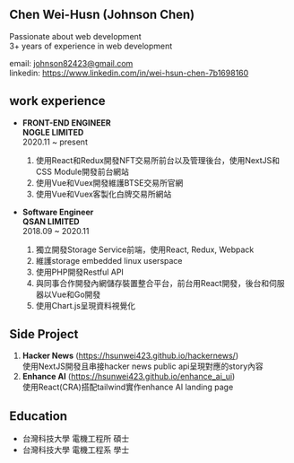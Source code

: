 ## Chen Wei-Husn (Johnson Chen)
Passionate about web development  
3+ years of experience in web development  

email: johnson82423@gmail.com  
linkedin: https://www.linkedin.com/in/wei-hsun-chen-7b1698160

## work experience
* **FRONT-END ENGINEER**  
  **NOGLE LIMITED**  
  2020.11 ~ present
  1. 使用React和Redux開發NFT交易所前台以及管理後台，使用NextJS和CSS Module開發前台網站
  2. 使用Vue和Vuex開發維護BTSE交易所官網
  3. 使用Vue和Vuex客製化白牌交易所網站

* **Software Engineer**  
**QSAN LIMITED**  
2018.09 ~ 2020.11  
  1. 獨立開發Storage Service前端，使用React, Redux, Webpack
  2. 維護storage embedded linux userspace
  3. 使用PHP開發Restful API
  4. 與同事合作開發內網儲存裝置整合平台，前台用React開發，後台和伺服器以Vue和Go開發
  5. 使用Chart.js呈現資料視覺化

## Side Project
1. **Hacker News**  (https://hsunwei423.github.io/hackernews/)  
   使用NextJS開發且串接hacker news public api呈現對應的story內容  
2. **Enhance AI**  (https://hsunwei423.github.io/enhance_ai_ui)  
   使用React(CRA)搭配tailwind實作enhance AI landing page  


## Education
* 台灣科技大學 電機工程所 碩士
* 台灣科技大學 電機工程系 學士
